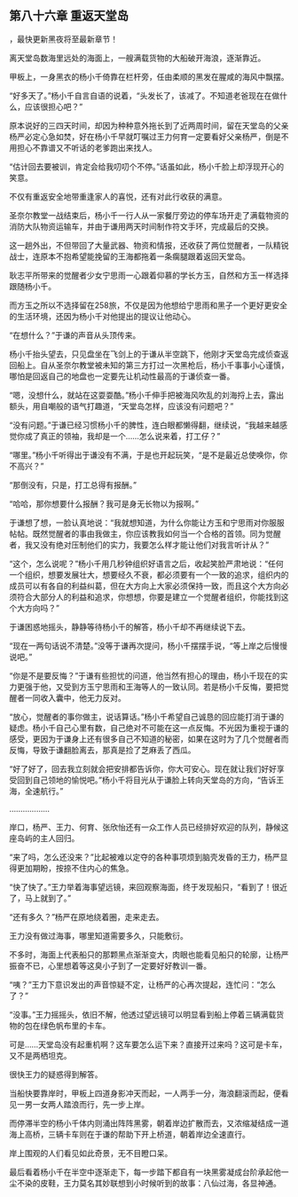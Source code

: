 ## 第八十六章 重返天堂岛
，最快更新黑夜将至最新章节！

离天堂岛数海里远处的海面上，一艘满载货物的大船破开海浪，逐渐靠近。

甲板上，一身黑衣的杨小千倚靠在栏杆旁，任由柔顺的黑发在腥咸的海风中飘摆。

“好多天了。”杨小千自言自语的说着，“头发长了，该减了。不知道老爸现在在做什么，应该很担心吧？”

原本说好的三四天时间，却因为种种意外拖长到了近两周时间，留在天堂岛的父亲杨严必定心急如焚，好在杨小千早就叮嘱过王力何育一定要看好父亲杨严，倒是不用担心不靠谱又不听话的老爹跑出来找人。

“估计回去要被训，肯定会给我叨叨个不停。”话虽如此，杨小千脸上却浮现开心的笑意。

不仅有重返安全地带重逢家人的喜悦，还有对此行收获的满意。

圣奈尔教堂一战结束后，杨小千一行人从一家餐厅旁边的停车场开走了满载物资的消防大队物资运输车，并由于谦用两天时间制作符文手环，完成最后的交换。

这一趟外出，不但带回了大量武器、物资和情报，还收获了两位觉醒者，一队精锐战士，连原本不抱希望能挽留的王海都拖着一条瘸腿跟着返回天堂岛。

耿志平所带来的觉醒者少女宁思雨一心跟着仰慕的学长方玉，自然和方玉一样选择跟随杨小千。

而方玉之所以不选择留在258旅，不仅是因为他想给宁思雨和黑子一个更好更安全的生活环境，还因为杨小千对他提出的提议让他动心。

“在想什么？”于谦的声音从头顶传来。

杨小千抬头望去，只见盘坐在飞剑上的于谦从半空跳下，他刚才天堂岛完成侦查返回船上。自从圣奈尔教堂被未知的第三方打过一次黑枪后，杨小千事事小心谨慎，哪怕是回返自己的地盘也一定要先让机动性最高的于谦侦查一番。

“嗯，没想什么，就站在这耍耍酷。”杨小千伸手把被海风吹乱的刘海捋上去，露出额头，用自嘲般的语气打趣道，“天堂岛怎样，应该没有问题吧？”

“没有问题。”于谦已经习惯杨小千的脾性，连白眼都懒得翻，继续说，“我越来越感觉你成了真正的领袖，我却是一个……怎么说来着，打工仔？”

“哪里。”杨小千听得出于谦没有不满，于是也开起玩笑，“是不是最近总使唤你，你不高兴？”

“那倒没有，只是，打工总得有报酬。”

“哈哈，那你想要什么报酬？我可是身无长物以为报啊。”

于谦想了想，一脸认真地说：“我就想知道，为什么你能让方玉和宁思雨对你服服帖帖。既然觉醒者的事由我做主，你应该教我如何当一个合格的首领。同为觉醒者，我又没有绝对压制他们的实力，我要怎么样才能让他们对我言听计从？”

“这个，怎么说呢？”杨小千用几秒钟组织好语言之后，收起笑脸严肃地说：“任何一个组织，想要发展壮大，想要经久不衰，都必须要有一个一致的追求，组织内的成员可以有各自的利益纠葛，但在大方向上大家必须保持一致，而且这个大方向必须符合大部分人的利益和追求，你想想，你要是建立一个觉醒者组织，你能找到这个大方向吗？”

于谦困惑地摇头，静静等待杨小千的解答，杨小千却不再继续说下去。

“现在一两句话说不清楚。”没等于谦再次提问，杨小千摆摆手说，“等上岸之后慢慢说吧。”

“你是不是要反悔？”于谦有些担忧的问道，他当然有担心的理由，杨小千现在的实力更强于他，又受到方玉宁思雨和王海等人的一致认同。若是杨小千反悔，要把觉醒者一同收入囊中，他无力反对。

“放心，觉醒者的事你做主，说话算话。”杨小千希望自己诚恳的回应能打消于谦的疑虑。杨小千自己心里有数，自己绝对不可能在这一点反悔。不光因为重视于谦的感受，更因为于谦身上还有很多自己不知道的秘密，如果在这时为了几个觉醒者而反悔，导致于谦翻脸离去，那真是捡了芝麻丢了西瓜。

“好了好了，回去我立刻就会把安排都告诉你，你大可安心。现在就让我们好好享受回到自己领地的愉悦吧。”杨小千将目光从于谦脸上转向天堂岛的方向，“告诉王海，全速航行。”

………………

岸口，杨严、王力、何育、张欣怡还有一众工作人员已经排好欢迎的队列，静候这座岛屿的主人回归。

“来了吗，怎么还没来？”比起被难以定夺的各种事项烦到脑壳发昏的王力，杨严显得更加期盼，按捺不住内心的焦急。

“快了快了。”王力举着海事望远镜，来回观察海面，终于发现船只，“看到了！很近了，马上就到了。”

“还有多久？”杨严在原地绕着圈，走来走去。

王力没有做过海事，哪里知道需要多久，只能敷衍。

不多时，海面上代表船只的那颗黑点渐渐变大，肉眼也能看见船只的轮廓，让杨严振奋不已，心里想着等这臭小子到了一定要好好教训一番。

“咦？”王力下意识发出的声音惊疑不定，让杨严的心再次提起，连忙问：“怎么了？”

“没事。”王力摇摇头，依旧不解，他透过望远镜可以明显看到船上停着三辆满载货物的包在绿色帆布里的卡车。

可是……天堂岛没有起重机啊？这车要怎么运下来？直接开过来吗？这可是卡车，又不是两栖坦克。

很快王力的疑惑得到解答。

当船快要靠岸时，甲板上四道身影冲天而起，一人两手一分，海浪翻滚而起，便看见一男一女两人踏浪而行，先一步上岸。

而停滞半空的杨小千体内则涌出阵阵黑雾，朝着岸边扩散而去，又浓缩凝结成一道海上高桥，三辆卡车则在于谦的帮助下开上桥道，朝着岸边全速直行。

岸上围观的人们看见如此奇景，无不目瞪口呆。

最后看着杨小千在半空中逐渐走下，每一步踏下都自有一块黑雾凝成台阶承起他一尘不染的皮鞋，王力莫名其妙联想到小时候听到的故事：八仙过海，各显神通。

